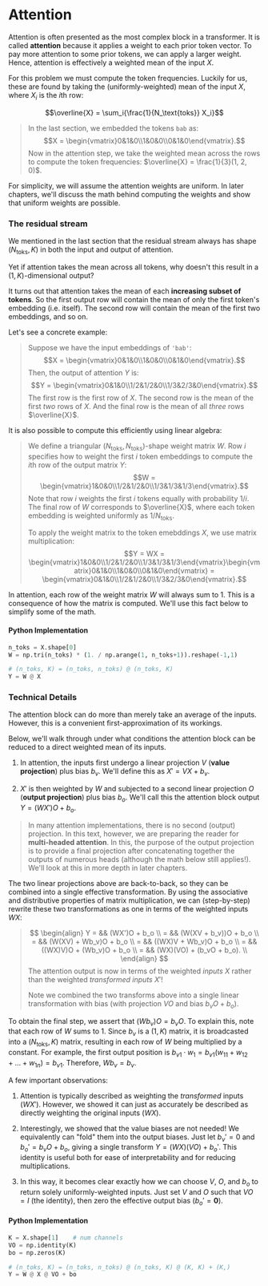 # Attention

Attention is often presented as the most complex block in a transformer. It is called **attention** because it applies a weight to each prior token vector. To pay more attention to some prior tokens, we can apply a larger weight. Hence, attention is effectively a weighted mean of the input $X$.

For this problem we must compute the token frequencies. Luckily for us, these are found by taking the (uniformly-weighted) mean of the input $X$, where $X_i$ is the $i$th row:

$$\overline{X} = \sum_i{\frac{1}{N_\text{toks}} X_i}$$

> In the last section, we embedded the tokens `bab` as: $$X = \begin{vmatrix}0&1&0\\1&0&0\\0&1&0\end{vmatrix}.$$
> Now in the attention step, we take the weighted mean across the rows to compute the token frequencies: $\overline{X} = \frac{1}{3}(1, 2, 0)$.

For simplicity, we will assume the attention weights are uniform. In later chapters, we'll discuss the math behind computing the weights and show that uniform weights are possible.

### The residual stream

We mentioned in the last section that the residual stream always has shape $(N_\text{toks}, K)$ in both the input and output of attention.

Yet if attention takes the mean across all tokens, why doesn't this result in a $(1,K)$-dimensional output?

It turns out that attention takes the mean of each **increasing subset of tokens**. So the first output row will contain the mean of only the first token's embedding (i.e. itself). The second row will contain the mean of the first two embeddings, and so on.

Let's see a concrete example:

> Suppose we have the input embeddings of `'bab'`: $$X = \begin{vmatrix}0&1&0\\1&0&0\\0&1&0\end{vmatrix}.$$
> Then, the output of attention $Y$ is: $$Y = \begin{vmatrix}0&1&0\\1/2&1/2&0\\1/3&2/3&0\end{vmatrix}.$$
> The first row is the first row of $X$. The second row is the mean of the first _two_ rows of $X$. And the final row is the mean of all _three_ rows $\overline{X}$.

It is also possible to compute this efficiently using linear algebra:

> We define a triangular $(N_\text{toks}, N_\text{toks})$-shape weight matrix $W$. Row $i$ specifies how to weight the first $i$ token embeddings to compute the $i$th row of the output matrix $Y$: $$W = \begin{vmatrix}1&0&0\\1/2&1/2&0\\1/3&1/3&1/3\end{vmatrix}.$$ Note that row $i$ weights the first $i$ tokens equally with probability $1/i$. The final row of $W$ corresponds to $\overline{X}$, where each token embedding is weighted uniformly as $1/N_\text{toks}$.
>
> To apply the weight matrix to the token emebddings $X$, we use matrix multiplication: $$Y = WX = \begin{vmatrix}1&0&0\\1/2&1/2&0\\1/3&1/3&1/3\end{vmatrix}\begin{vmatrix}0&1&0\\1&0&0\\0&1&0\end{vmatrix} = \begin{vmatrix}0&1&0\\1/2&1/2&0\\1/3&2/3&0\end{vmatrix}.$$

In attention, each row of the weight matrix $W$ will always sum to 1. This is a consequence of how the matrix is computed. We'll use this fact below to simplify some of the math.

#### Python Implementation

```python
n_toks = X.shape[0]
W = np.tri(n_toks) * (1. / np.arange(1, n_toks+1)).reshape(-1,1)

# (n_toks, K) = (n_toks, n_toks) @ (n_toks, K)
Y = W @ X
```

### Technical Details

The attention block can do more than merely take an average of the inputs. However, this is a convenient first-approximation of its workings.

Below, we'll walk through under what conditions the attention block can be reduced to a direct weighted mean of its inputs.

1. In attention, the inputs first undergo a linear projection $V$ (**value projection**) plus bias $b_v$. We'll define this as $X' = VX + b_v$.

2. $X'$ is then weighted by $W$ and subjected to a second linear projection $O$ (**output projection**) plus bias $b_o$. We'll call this the attention block output $Y = (WX')O + b_o$.

> In many attention implementations, there is no second (output) projection. In this text, however, we are preparing the reader for **multi-headed attention**. In this, the purpose of the output projection is to provide a final projection after concatenating together the outputs of numerous heads (although the math below still applies!). We'll look at this in more depth in later chapters.

The two linear projections above are back-to-back, so they can be combined into a single effective transformation. By using the associative and distributive properties of matrix multiplication, we can (step-by-step) rewrite these two transformations as one in terms of the weighted inputs $WX$:

> $$
\begin{align}
Y = && (WX')O + b_o            \\
= && (W(XV + b_v))O + b_o      \\
= && (W(XV) + Wb_v)O + b_o     \\
= && ((WX)V + Wb_v)O + b_o     \\
= && ((WX)V)O + (Wb_v)O + b_o  \\
= && (WX)(VO) + (b_vO + b_o).  \\
\end{align}
$$
> The attention output is now in terms of the weighted _inputs_ $X$ rather than the weighted _transformed inputs_ $X'$!
> 
> Note we combined the two transforms above into a single linear transformation with bias (with projection $VO$ and bias $b_vO + b_o$).

To obtain the final step, we assert that $(Wb_v)O = b_vO$. To explain this, note that each row of $W$ sums to 1. Since $b_v$ is a $(1,K)$ matrix, it is broadcasted into a $(N_\text{toks},K)$ matrix, resulting in each row of $W$ being multiplied by a constant. For example, the first output position is $b_{v1} \cdot w_1 = b_{v1}(w_{11} + w_{12} + \dots + w_{1n}) = b_{v1}$. Therefore, $Wb_v = b_v$.

A few important observations:

1. Attention is typically described as weighting the _transformed_ inputs ($WX'$). However, we showed it can just as accurately be described as directly weighting the original inputs ($WX$).

2. Interestingly, we showed that the value biases are not needed! We equivalently can "fold" them into the output biases. Just let $b_v' = 0$ and $b_o' = b_vO + b_o$, giving a single transform $Y = (WX)(VO) + b_o'$. This identity is useful both for ease of interpretability and for reducing multiplications.

3. In this way, it becomes clear exactly how we can choose $V$, $O$, and $b_o$ to return solely uniformly-weighted inputs. Just set $V$ and $O$ such that $VO = I$ (the identity), then zero the effective output bias ($b_o' = \mathbf{0}$).


#### Python Implementation

```python
K = X.shape[1]    # num channels
VO = np.identity(K)
bo = np.zeros(K)

# (n_toks, K) = (n_toks, n_toks) @ (n_toks, K) @ (K, K) + (K,)
Y = W @ X @ VO + bo
```
